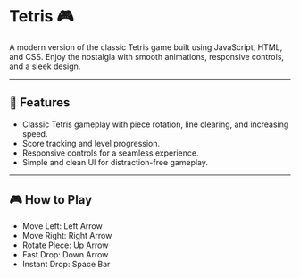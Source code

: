 # Tetris 🎮

A modern version of the classic Tetris game built using JavaScript, HTML, and CSS. Enjoy the nostalgia with smooth animations, responsive controls, and a sleek design.

---

## 🎲 Features

- Classic Tetris gameplay with piece rotation, line clearing, and increasing speed.
- Score tracking and level progression.
- Responsive controls for a seamless experience.
- Simple and clean UI for distraction-free gameplay.

---

## 🎮 How to Play
- Move Left: Left Arrow
- Move Right: Right Arrow
- Rotate Piece: Up Arrow
- Fast Drop: Down Arrow
- Instant Drop: Space Bar
  
